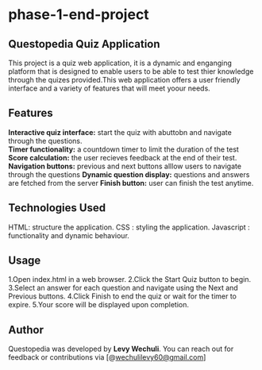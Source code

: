 # phase-1-end-project

## Questopedia Quiz Application

This project is a quiz web application, it is a dynamic and enganging platform that is designed to enable users to be able to test thier knowledge through the quizes provided.This web application offers a user friendly interface and a variety of features that will meet yoour needs.

## Features

**Interactive quiz interface:** start the quiz with abuttobn and navigate through the questions.  
**Timer functionality:** a countdown timer to limit the duration of the test
**Score calculation:** the user recieves feedback at the end of their test.
**Navigation buttons:** previous and next buttons alllow users to navigate through the questions
**Dynamic question display:** questions and answers are fetched from the server
**Finish button:** user can finish the test anytime.

## Technologies Used

HTML: structure the application.
CSS : styling the application.
Javascript : functionality and dynamic behaviour.

## Usage

1.Open index.html in a web browser.
2.Click the Start Quiz button to begin.
3.Select an answer for each question and navigate using the Next and Previous buttons.
4.Click Finish to end the quiz or wait for the timer to expire.
5.Your score will be displayed upon completion.

## Author

Questopedia was developed by **Levy Wechuli**. You can reach out for feedback or contributions via [@wechulilevy60@gmail.com]

